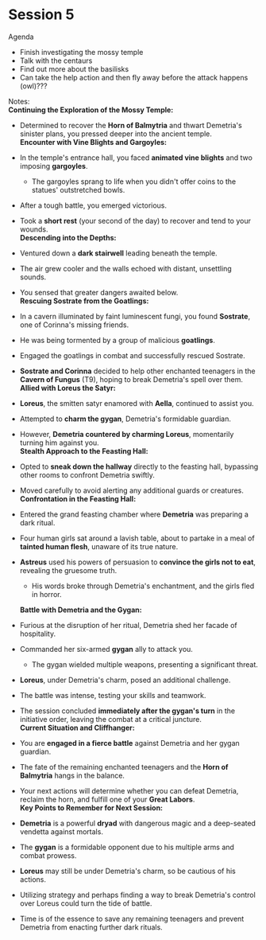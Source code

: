# Session 5

Agenda

* Finish  investigating the mossy temple  
* Talk with the centaurs  
* Find out more about the basilisks  
* Can take the help action and then fly away before the attack happens (owl)???

Notes:  
**Continuing the Exploration of the Mossy Temple:**

* Determined to recover the **Horn of Balmytria** and thwart Demetria's sinister plans, you pressed deeper into the ancient temple.  
  **Encounter with Vine Blights and Gargoyles:**  
* In the temple's entrance hall, you faced **animated vine blights** and two imposing **gargoyles**.  
  * The gargoyles sprang to life when you didn't offer coins to the statues' outstretched bowls.  
* After a tough battle, you emerged victorious.  
* Took a **short rest** (your second of the day) to recover and tend to your wounds.  
  **Descending into the Depths:**  
* Ventured down a **dark stairwell** leading beneath the temple.  
* The air grew cooler and the walls echoed with distant, unsettling sounds.  
* You sensed that greater dangers awaited below.  
  **Rescuing Sostrate from the Goatlings:**  
* In a cavern illuminated by faint luminescent fungi, you found **Sostrate**, one of Corinna's missing friends.  
* He was being tormented by a group of malicious **goatlings**.  
* Engaged the goatlings in combat and successfully rescued Sostrate.  
* **Sostrate and Corinna** decided to help other enchanted teenagers in the **Cavern of Fungus** (T9), hoping to break Demetria's spell over them.  
  **Allied with Loreus the Satyr:**  
* **Loreus**, the smitten satyr enamored with **Aella**, continued to assist you.  
* Attempted to **charm the gygan**, Demetria's formidable guardian.  
* However, **Demetria countered by charming Loreus**, momentarily turning him against you.  
  **Stealth Approach to the Feasting Hall:**  
* Opted to **sneak down the hallway** directly to the feasting hall, bypassing other rooms to confront Demetria swiftly.  
* Moved carefully to avoid alerting any additional guards or creatures.  
  **Confrontation in the Feasting Hall:**  
* Entered the grand feasting chamber where **Demetria** was preparing a dark ritual.  
* Four human girls sat around a lavish table, about to partake in a meal of **tainted human flesh**, unaware of its true nature.  
* **Astreus** used his powers of persuasion to **convince the girls not to eat**, revealing the gruesome truth.  
  * His words broke through Demetria's enchantment, and the girls fled in horror.

  **Battle with Demetria and the Gygan:**

* Furious at the disruption of her ritual, Demetria shed her facade of hospitality.  
* Commanded her six-armed **gygan** ally to attack you.  
  * The gygan wielded multiple weapons, presenting a significant threat.  
* **Loreus**, under Demetria's charm, posed an additional challenge.  
* The battle was intense, testing your skills and teamwork.  
* The session concluded **immediately after the gygan's turn** in the initiative order, leaving the combat at a critical juncture.  
  **Current Situation and Cliffhanger:**  
* You are **engaged in a fierce battle** against Demetria and her gygan guardian.  
* The fate of the remaining enchanted teenagers and the **Horn of Balmytria** hangs in the balance.  
* Your next actions will determine whether you can defeat Demetria, reclaim the horn, and fulfill one of your **Great Labors**.  
  **Key Points to Remember for Next Session:**  
* **Demetria** is a powerful **dryad** with dangerous magic and a deep-seated vendetta against mortals.  
* The **gygan** is a formidable opponent due to his multiple arms and combat prowess.  
* **Loreus** may still be under Demetria's charm, so be cautious of his actions.  
* Utilizing strategy and perhaps finding a way to break Demetria's control over Loreus could turn the tide of battle.  
* Time is of the essence to save any remaining teenagers and prevent Demetria from enacting further dark rituals.
